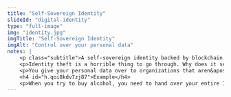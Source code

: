 ```yaml
--- 
title: "Self-Sovereign Identity"
slideId: "digital-identity"
type: "full-image"
img: "identity.jpg"
imgTitle: "Self-Sovereign Identity"
imgAlt: "Control over your personal data"
notes: | 
    <p class="subtitle">A self-sovereign identity backed by blockchain technolgy can give us greater control over our personal data .</p>
    <p>Identity theft is a horrible thing to go through. Why does it seem to happen so much?</p>
    <p>You give your personal data over to organizations that aren&apos;t good at preserving privacy. This is the exact opposite of what a self-sovereign identity can achieve. A self-sovereign identity gives you control over your personal data and who is allowed to view that data. Data transmission on an as needed basis</p>
    <h4 id="h.qoi8kdv7zj87">Example</h4>
    <p>When you try to buy alcohol, you need to hand over your entire ID and have it scanned in order to make that purchase. You have to hand over your driver&apos;s license number, address, donor status when the only thing that has to be confirmed is your age. You&apos;re pushing all that information into the hands of a third party where it can later be compromised. With decentralized identity management solutions, only the information needed to transact is sent to be confirmed. Instead of handing over a document with all of your personal information, you&apos;re simply using the necessary parts of your established, encrypted identity in order to hand over just the information that is required. The less that your important personal data is used in a transaction, the less likely you are to have your identity become compromised. This is a big step to ensuring our digital privacy and gives us greater ownership of our identities.</p>
---
```

